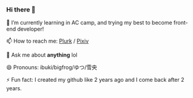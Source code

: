 ### Hi there 👋  
🌱 I’m currently learning in AC camp, and trying my best to become front-end developer!

📫 How to reach me: [Plurk](https://www.plurk.com/bigfrog0102) / [Pixiv](https://www.pixiv.net/users/12573474)

💬 Ask me about **anything** lol

😄 Pronouns: ibuki/bigfrog/ゆつ/雪央

⚡ Fun fact: I created my github like 2 years ago and I come back after 2 years.
<!--
**ibuki0102/ibuki0102** is a ✨ _special_ ✨ repository because its `README.md` (this file) appears on your GitHub profile.

Here are some ideas to get you started:

- 🔭 I’m currently working on ...
- 🌱 I’m currently learning ...
- 👯 I’m looking to collaborate on ...
- 🤔 I’m looking for help with ...
- 💬 Ask me about ...
- 📫 How to reach me: ...
- 😄 Pronouns: ...
- ⚡ Fun fact: ...
-->
